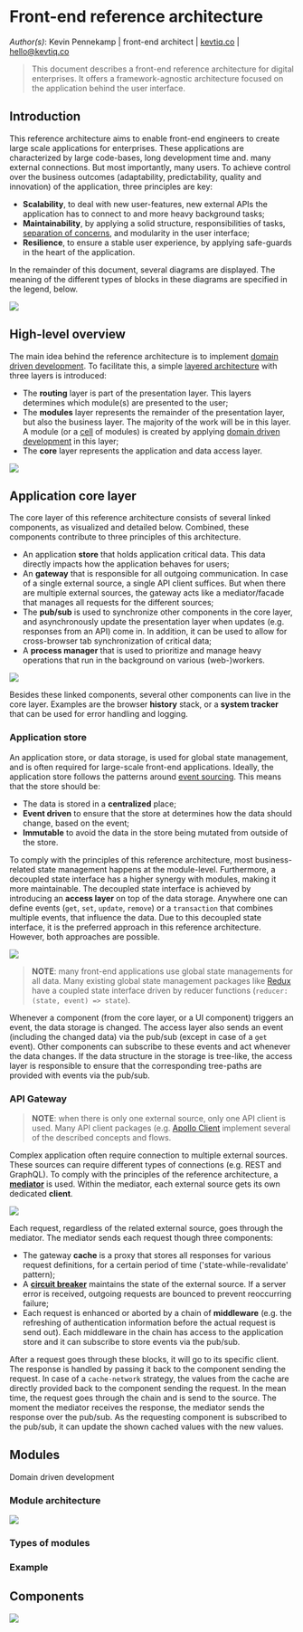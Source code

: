 # Front-end reference architecture

*Author(s)*: Kevin Pennekamp | front-end architect | [kevtiq.co](https://kevtiq.co) | <hello@kevtiq.co>

> This document describes a front-end reference architecture for digital enterprises. It offers a framework-agnostic architecture focused on the application behind the user interface.

## Introduction
This reference architecture aims to enable front-end engineers to create large scale applications for enterprises. These applications are characterized by large code-bases, long development time and. many external connections. But most importantly, many users. To achieve control over the business outcomes (adaptability, predictability, quality and innovation) of the application, three principles are key:

- **Scalability**, to deal with new user-features, new external APIs the application has to connect to and more heavy background tasks;
- **Maintainability**, by applying  a solid structure, responsibilities of tasks, [separation of concerns](https://en.wikipedia.org/wiki/Separation_of_concerns), and modularity in the user interface;
- **Resilience**, to ensure a stable user experience, by applying safe-guards in the heart of the application. 

In the remainder of this document, several diagrams are displayed. The meaning of the different types of blocks in these diagrams are specified in the legend, below.

![](images/architecture-legend.png)

## High-level overview
The main idea behind the reference architecture is to implement [domain driven development](https://martinfowler.com/bliki/BoundedContext.html). To facilitate this, a simple [layered architecture](https://en.wikipedia.org/wiki/Multitier_architecture) with three layers is introduced:

- The **routing** layer is part of the presentation layer. This layers determines which module(s) are presented to the user;
- The **modules** layer represents the remainder of the presentation layer, but also the business layer. The majority of the work will be in this layer. A module (or a [cell](https://github.com/wso2/reference-architecture/blob/master/reference-architecture-cell-based.md) of modules) is created by applying [domain driven development](https://martinfowler.com/bliki/BoundedContext.html) in this layer;
- The **core** layer represents the application and data access layer.

![](images/architecture-high-level.png)

## Application core layer
The core layer of this reference architecture consists of several linked components, as visualized and detailed below. Combined, these components contribute to three principles of this architecture. 

- An application **store** that holds application critical data. This data directly impacts how the application behaves for users;
- An **gateway** that is responsible for all outgoing communication. In case of a single external source, a single API client suffices. But when there are multiple external sources, the gateway acts like a mediator/facade that manages all requests for the different sources; 
- The **pub/sub** is used to synchronize other components in the core layer, and asynchronously update the presentation layer when updates (e.g. responses from an API) come in. In addition, it can be used to allow for cross-browser tab synchronization of critical data; 
- A **process manager** that is used to prioritize and manage heavy operations that run in the background on various (web-)workers.

![](images/architecture-core.png)

Besides these linked components, several other components can live in the core layer. Examples are the browser **history** stack, or a **system tracker** that can be used for error handling and logging. 

### Application store
An application store, or data storage, is used for global state management, and is often required for large-scale front-end applications. Ideally, the application store follows the patterns around [event sourcing](https://martinfowler.com/eaaDev/EventSourcing.html). This means that the store should be: 

- The data is stored in a **centralized** place;
- **Event driven** to ensure that the store at determines how the data should change, based on the event;
- **Immutable** to avoid the data in the store being mutated from outside of the store.

To comply with the principles of this reference architecture, most business-related state management happens at the module-level. Furthermore, a decoupled state interface has a higher synergy with modules, making it more maintainable. The decoupled state interface is achieved by introducing an **access layer** on top of the data storage. Anywhere one can define events (`get`, `set`, `update`, `remove`) or a `transaction` that combines multiple events, that influence the data. Due to this decoupled state interface, it is the preferred approach in this reference architecture. However, both approaches are possible.

![](images/architecture-core-store.png)

> **NOTE**: many front-end applications use global state managements for all data. Many existing global state management packages like [Redux](https://redux.js.org/style-guide/style-guide) have a coupled state interface driven by reducer functions (`reducer: (state, event) => state`).

Whenever a component (from the core layer, or a UI component) triggers an event, the data storage is changed. The access layer also sends an event (including the changed data) via the pub/sub (except in case of a `get` event). Other components can subscribe to these events and act whenever the data changes. If the data structure in the storage is tree-like, the access layer is responsible to ensure that the corresponding tree-paths are provided with events via the pub/sub.

### API Gateway

> **NOTE**: when there is only one external source, only one API client is used. Many API client packages (e.g. [Apollo Client](https://www.apollographql.com/client/) implement several of the described concepts and flows.

Complex application often require connection to multiple external sources. These sources can require different types of connections (e.g. REST and GraphQL). To comply with the principles of the reference architecture, a [**mediator**](https://en.wikipedia.org/wiki/Mediator_pattern) is used. Within the mediator, each external source gets its own dedicated **client**. 

![](images/architecture-core-gateway.png)

Each request, regardless of the related external source, goes through the mediator. The mediator sends each request though three components:

- The gateway **cache** is a proxy that stores all responses for various request definitions, for a certain period of time ('state-while-revalidate' pattern);
- A [**circuit breaker**](https://en.wikipedia.org/wiki/Circuit_breaker_design_pattern) maintains the state of the external source. If a server error is received, outgoing requests are bounced to prevent reoccurring failure;
- Each request is enhanced or aborted by a chain of **middleware** (e.g. the refreshing of authentication information before the actual request is send out). Each middleware in the chain has access to the application store and it can subscribe to store events via the pub/sub.

After a request goes through these blocks, it will go to its specific client. The response is handled by passing it back to the component sending the request. In case of a `cache-network` strategy, the values from the cache are directly provided back to the component sending the request. In the mean time, the request goes through the chain and is send to the source. The moment the mediator receives the response, the mediator sends the response over the pub/sub. As the requesting component is subscribed to the pub/sub, it can update the shown cached values with the new values. 

## Modules

Domain driven development

### Module architecture

![](images/architecture-module.png)

### Types of modules

### Example

## Components

![](images/architecture-component.png)


